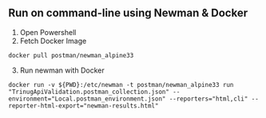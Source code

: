 Run on command-line using Newman & Docker
-----------------------------------------
1. Open Powershell 
2. Fetch Docker Image
```
docker pull postman/newman_alpine33
```
3. Run newman with Docker
```
docker run -v ${PWD}:/etc/newman -t postman/newman_alpine33 run "TrinugApiValidation.postman_collection.json" --environment="Local.postman_environment.json" --reporters="html,cli" --reporter-html-export="newman-results.html"
```
